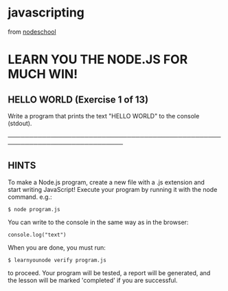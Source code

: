 # javascripting

from [nodeschool](https://nodeschool.io/index.html)

# LEARN YOU THE NODE.JS FOR MUCH WIN!  

## HELLO WORLD (Exercise 1 of 13)  

Write a program that prints the text "HELLO WORLD" to the console  
(stdout).  

─────────────────────────────────────────────────────────────────────────────  

## HINTS  

To make a Node.js program, create a new file with a .js extension and  
start writing JavaScript! Execute your program by running it with the node  
command. e.g.:  

  `$ node program.js`  

You can write to the console in the same way as in the browser:  

  `console.log("text")`

When you are done, you must run:  

  `$ learnyounode verify program.js`  

to proceed. Your program will be tested, a report will be generated, and  
the lesson will be marked 'completed' if you are successful.  
